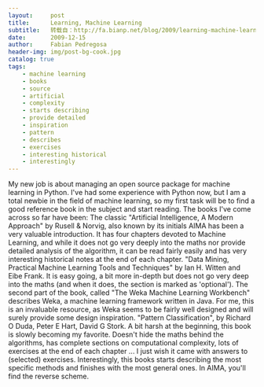 ```yaml
---
layout:     post
title:      Learning, Machine Learning
subtitle:   转载自：http://fa.bianp.net/blog/2009/learning-machine-learning/
date:       2009-12-15
author:     Fabian Pedregosa
header-img: img/post-bg-cook.jpg
catalog: true
tags:
    - machine learning
    - books
    - source
    - artificial
    - complexity
    - starts describing
    - provide detailed
    - inspiration
    - pattern
    - describes
    - exercises
    - interesting historical
    - interestingly
---
```


My new job is about managing an open source package for machine learning
in Python. I've had some experience with Python now, but I am a total
newbie in the field of machine learning, so my first task will be to
find a good reference book in the subject and start reading. The books
I've come across so far have been: The classic "Artificial Intelligence,
A Modern Approach" by Rusell & Norvig, also known by its initials AIMA
has been a very valuable introduction. It has four chapters devoted to
Machine Learning, and while it does not go very deeply into the maths
nor provide detailed analysis of the algorithm, it can be read fairly
easily and has very interesting historical notes at the end of each
chapter. "Data Mining, Practical Machine Learning Tools and Techniques"
by Ian H. Witten and Eibe Frank. It is easy going, a bit more in-depth
but does not go very deep into the maths (and when it does, the section
is marked as 'optional'). The second part of the book, called "The Weka
Machine Learning Workbench" describes Weka, a machine learning framework
written in Java. For me, this is an invaluable resource, as Weka seems
to be fairly well designed and will surely provide some design
inspiration. "Pattern Classification", by Richard O Duda, Peter E Hart,
David G Stork. A bit harsh at the beginning, this book is slowly
becoming my favorite. Doesn't hide the maths behind the algorithms, has
complete sections on computational complexity, lots of exercises at the
end of each chapter ... I just wish it came with answers to (selected)
exercises. Interestingly, this books starts describing the most specific
methods and finishes with the most general ones. In AIMA, you'll find
the reverse scheme.
